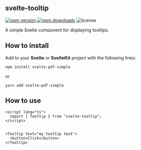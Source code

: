 ## svelte-tooltip

[![npm version](http://img.shields.io/npm/v/svelte-tooltip.svg)](https://www.npmjs.com/package/svelte-tooltip)
[![npm downloads](https://img.shields.io/npm/dm/svelte-tooltip.svg)](https://www.npmjs.com/package/svelte-tooltip)
![license](https://img.shields.io/npm/l/svelte-tooltip)

A simple Svelte component for displaying tooltips.

## How to install

Add to your **Svelte** or **SvelteKit** project with the following lines:

```
npm install svelte-pdf-simple
```

or

```
yarn add svelte-pdf-simple
```

## How to use

```svelte
<script lang="ts">
  import { Tooltip } from "svelte-tooltip";
</script>


<Tooltip text="my tooltip text">
  <button>Click</button>
</Tooltip>
```